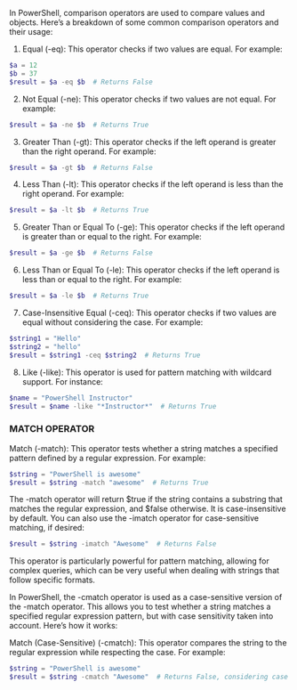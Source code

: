 In PowerShell, comparison operators are used to compare values and objects. Here’s a breakdown of some common comparison operators and their usage:

1. Equal (-eq): This operator checks if two values are equal. For example:
```powershell
$a = 12
$b = 37
$result = $a -eq $b  # Returns False
```

2. Not Equal (-ne): This operator checks if two values are not equal. For example:
```powershell
$result = $a -ne $b  # Returns True
```
3. Greater Than (-gt): This operator checks if the left operand is greater than the right operand. For example:

```powershell
$result = $a -gt $b  # Returns False
```
4. Less Than (-lt): This operator checks if the left operand is less than the right operand. For example:

```powershell
$result = $a -lt $b  # Returns True
```
5. Greater Than or Equal To (-ge): This operator checks if the left operand is greater than or equal to the right. For example:

```powershell
$result = $a -ge $b  # Returns False
```
6. Less Than or Equal To (-le): This operator checks if the left operand is less than or equal to the right. For example:
```powershell
$result = $a -le $b  # Returns True
```
7. Case-Insensitive Equal (-ceq): This operator checks if two values are equal without considering the case. For example:
```powershell
$string1 = "Hello"
$string2 = "hello"
$result = $string1 -ceq $string2  # Returns True
```
8. Like (-like): This operator is used for pattern matching with wildcard support. For instance:
```powershell
$name = "PowerShell Instructor"
$result = $name -like "*Instructor*"  # Returns True
```

### MATCH OPERATOR
Match (-match): This operator tests whether a string matches a specified pattern defined by a regular expression. For example:

```powershell
$string = "PowerShell is awesome"
$result = $string -match "awesome"  # Returns True
```
The -match operator will return $true if the string contains a substring that matches the regular expression, and $false otherwise. It is case-insensitive by default.
You can also use the -imatch operator for case-sensitive matching, if desired:

```powershell
$result = $string -imatch "Awesome"  # Returns False
```
This operator is particularly powerful for pattern matching, allowing for complex queries, which can be very useful when dealing with strings that follow specific formats.

In PowerShell, the -cmatch operator is used as a case-sensitive version of the -match operator. This allows you to test whether a string matches a specified regular expression pattern, but with case sensitivity taken into account. Here’s how it works:

Match (Case-Sensitive) (-cmatch): This operator compares the string to the regular expression while respecting the case. For example:
```powershell
$string = "PowerShell is awesome"
$result = $string -cmatch "Awesome"  # Returns False, considering case
```

